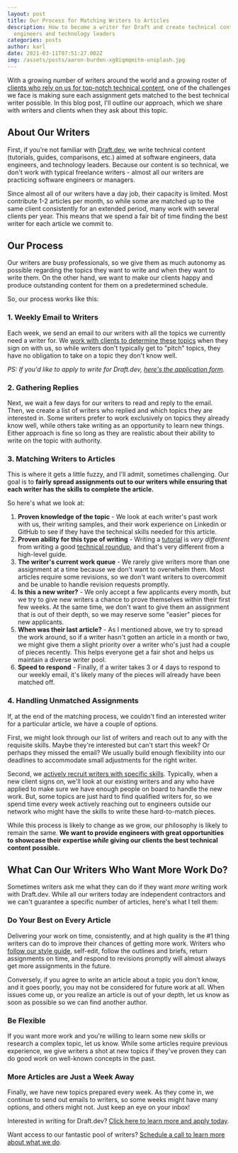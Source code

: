 ```yaml
---
layout: post
title: Our Process for Matching Writers to Articles
description: How to become a writer for Draft and create technical content for
  engineers and technology leaders
categories: posts
author: karl
date: 2021-03-11T07:51:27.002Z
img: /assets/posts/aaron-burden-xg8iqmqmitm-unsplash.jpg
---
```

With a growing number of writers around the world and a growing roster of [clients who rely on us for top-notch technical content](https://draft.dev/), one of the challenges we face is making sure each assignment gets matched to the best technical writer possible. In this blog post, I'll outline our approach, which we share with writers and clients when they ask about this topic.

## About Our Writers
First, if you're not familiar with [Draft.dev](https://draft.dev), we write technical content (tutorials, guides, comparisons, etc.) aimed at software engineers, data engineers, and technology leaders. Because our content is so technical, we don't work with typical freelance writers - almost all our writers are practicing software engineers or managers.

Since almost all of our writers have a day job, their capacity is limited. Most contribute 1-2 articles per month, so while some are matched up to the same client consistently for an extended period, many work with several clients per year. This means that we spend a fair bit of time finding the best writer for each article we commit to.

## Our Process
Our writers are busy professionals, so we give them as much autonomy as possible regarding the topics they want to write and when they want to write them. On the other hand, we want to make our clients happy and produce outstanding content for them on a predetermined schedule.

So, our process works like this:

### 1. Weekly Email to Writers
Each week, we send an email to our writers with all the topics we currently need a writer for. We [work with clients to determine these topics](https://draft.dev/learn/posts/content-plan) when they sign on with us, so while writers don't typically get to "pitch" topics, they have no obligation to take on a topic they don't know well.

_PS: If you'd like to apply to write for Draft.dev, [here's the application form](http://draft.dev/#write)._

### 2. Gathering Replies
Next, we wait a few days for our writers to read and reply to the email. Then, we create a list of writers who replied and which topics they are interested in. Some writers prefer to work exclusively on topics they already know well, while others take writing as an opportunity to learn new things. Either approach is fine so long as they are realistic about their ability to write on the topic with authority.

### 3. Matching Writers to Articles
This is where it gets a little fuzzy, and I'll admit, sometimes challenging. Our goal is to **fairly spread assignments out to our writers while ensuring that each writer has the skills to complete the article.**

So here's what we look at:

1. **Proven knowledge of the topic** - We look at each writer's past work with us, their writing samples, and their work experience on Linkedin or GitHub to see if they have the technical skills needed for this article.
2. **Proven ability for this type of writing** - Writing a [tutorial](https://draft.dev/learn/writing/technical-tutorials) is _very different_ from writing a good [technical roundup](https://draft.dev/learn/writing/a-guide-to-writing-technical-roundups), and that's very different from a high-level guide.
3. **The writer's current work queue** - We rarely give writers more than one assignment at a time because we don't want to overwhelm them. Most articles require some revisions, so we don't want writers to overcommit and be unable to handle revision requests promptly.
4. **Is this a new writer?** - We only accept a few applicants every month, but we try to give new writers a chance to prove themselves within their first few weeks. At the same time, we don't want to give them an assignment that is out of their depth, so we may reserve some "easier" pieces for new applicants.
5. **When was their last article?** - As I mentioned above, we try to spread the work around, so if a writer hasn't gotten an article in a month or two, we might give them a slight priority over a writer who's just had a couple of pieces recently. This helps everyone get a fair shot and helps us maintain a diverse writer pool.
6. **Speed to respond** - Finally, if a writer takes 3 or 4 days to respond to our weekly email, it's likely many of the pieces will already have been matched off.

### 4. Handling Unmatched Assignments
If, at the end of the matching process, we couldn't find an interested writer for a particular article, we have a couple of options.

First, we might look through our list of writers and reach out to any with the requisite skills. Maybe they're interested but can't start this week? Or perhaps they missed the email? We usually build enough flexibility into our deadlines to accommodate small adjustments for the right writer.

Second, we [actively recruit writers with specific skills](https://draft.dev/learn/posts/finding-motivating-writers). Typically, when a new client signs on, we'll look at our existing writers and any who have applied to make sure we have enough people on board to handle the new work. But, some topics are just hard to find qualified writers for, so we spend time every week actively reaching out to engineers outside our network who might have the skills to write these hard-to-match pieces.

While this process is likely to change as we grow, our philosophy is likely to remain the same. **We want to provide engineers with great opportunities to showcase their expertise _while_ giving our clients the best technical content possible.**

## What Can Our Writers Who Want More Work Do?
Sometimes writers ask me what they can do if they want _more_ writing work with Draft.dev. While all our writers today are independent contractors and we can't guarantee a specific number of articles, here's what I tell them:

### Do Your Best on Every Article
Delivering your work on time, consistently, and at high quality is the #1 thing writers can do to improve their chances of getting more work. Writers who [follow our style guide](https://draft.dev/learn/posts/styleguide), self-edit, follow the outlines and briefs, return assignments on time, and respond to revisions promptly will almost always get more assignments in the future.

Conversely, if you agree to write an article about a topic you don't know, and it goes poorly, you may not be considered for future work at all. When issues come up, or you realize an article is out of your depth, let us know as soon as possible so we can find another author.

### Be Flexible
If you want more work and you're willing to learn some new skills or research a complex topic, let us know. While some articles require previous experience, we give writers a shot at new topics if they've proven they can do good work on well-known concepts in the past.

### More Articles are Just a Week Away
Finally, we have new topics prepared every week. As they come in, we continue to send out emails to writers, so some weeks might have many options, and others might not. Just keep an eye on your inbox!

Interested in writing for Draft.dev? [Click here to learn more and apply today](http://draft.dev/#write).

Want access to our fantastic pool of writers? [Schedule a call to learn more about what we do](https://draft.dev/#call).

